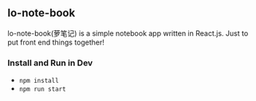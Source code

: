 ## lo-note-book

lo-note-book(萝笔记) is a simple notebook app written in React.js. 
Just to put front end things together!

### Install and Run in Dev

- `npm install`
- `npm run start`